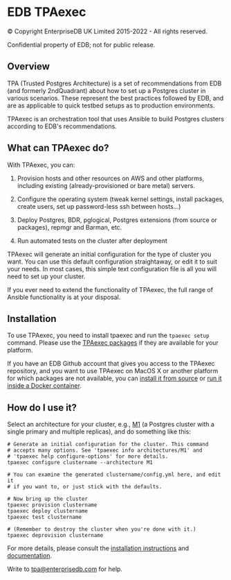 EDB TPAexec
===========

© Copyright EnterpriseDB UK Limited 2015-2022 - All rights reserved.

Confidential property of EDB; not for public release.

## Overview

TPA (Trusted Postgres Architecture) is a set of recommendations from
EDB (and formerly 2ndQuadrant) about how to set up a Postgres cluster
in various scenarios. These represent the best practices followed by EDB, and
are as applicable to quick testbed setups as to production environments.

TPAexec is an orchestration tool that uses Ansible to build Postgres
clusters according to EDB's recommendations.

## What can TPAexec do?

With TPAexec, you can:

1. Provision hosts and other resources on AWS and other platforms,
   including existing (already-provisioned or bare metal) servers.

2. Configure the operating system (tweak kernel settings, install
   packages, create users, set up password-less ssh between hosts…)

3. Deploy Postgres, BDR, pglogical, Postgres extensions (from source or
   packages), repmgr and Barman, etc.

4. Run automated tests on the cluster after deployment

TPAexec will generate an initial configuration for the type of cluster
you want. You can use this default configuration straightaway, or edit
it to suit your needs. In most cases, this simple text configuration
file is all you will need to set up your cluster.

If you ever need to extend the functionality of TPAexec, the full range
of Ansible functionality is at your disposal.

## Installation

To use TPAexec, you need to install tpaexec and run the `tpaexec setup`
command. Please use the [TPAexec packages](docs/src/INSTALL.md) if they are
available for your platform.

If you have an EDB Github account that gives you access to the TPAexec
repository, and you want to use TPAexec on MacOS X or another platform
for which packages are not available, you can [install it from
source](docs/src/INSTALL-repo.md) or [run it inside a Docker
container](docs/src/INSTALL-docker.md).

## How do I use it?

Select an architecture for your cluster,
e.g., [M1](docs/src/architecture-M1.md) (a Postgres cluster with a single
primary and multiple replicas), and do something like this:

```
# Generate an initial configuration for the cluster. This command
# accepts many options. See 'tpaexec info architectures/M1' and
# 'tpaexec help configure-options' for more details.
tpaexec configure clustername --architecture M1

# You can examine the generated clustername/config.yml here, and edit it
# if you want to, or just stick with the defaults.

# Now bring up the cluster
tpaexec provision clustername
tpaexec deploy clustername
tpaexec test clustername

# (Remember to destroy the cluster when you're done with it.)
tpaexec deprovision clustername
```

For more details, please consult the
[installation instructions](docs/src/INSTALL.md) and
[documentation](docs/src/index.md).

Write to tpa@enterprisedb.com for help.
